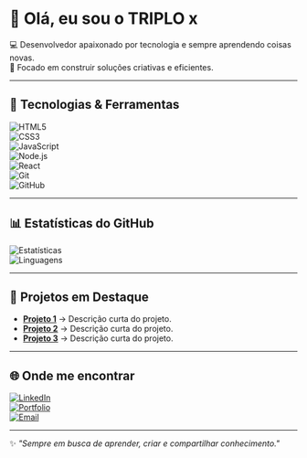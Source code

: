 # 👋 Olá, eu sou o TRIPLO x  

💻 Desenvolvedor apaixonado por tecnologia e sempre aprendendo coisas novas.  
🚀 Focado em construir soluções criativas e eficientes.  

---

## 🔧 Tecnologias & Ferramentas  
![HTML5](https://img.shields.io/badge/-HTML5-E34F26?logo=html5&logoColor=fff)  
![CSS3](https://img.shields.io/badge/-CSS3-1572B6?logo=css3&logoColor=fff)  
![JavaScript](https://img.shields.io/badge/-JavaScript-F7DF1E?logo=javascript&logoColor=000)  
![Node.js](https://img.shields.io/badge/-Node.js-339933?logo=node.js&logoColor=fff)  
![React](https://img.shields.io/badge/-React-61DAFB?logo=react&logoColor=000)  
![Git](https://img.shields.io/badge/-Git-F05032?logo=git&logoColor=fff)  
![GitHub](https://img.shields.io/badge/-GitHub-181717?logo=github&logoColor=fff)  

---

## 📊 Estatísticas do GitHub  
![Estatísticas](https://github-readme-stats.vercel.app/api?username=hafranniomenezes75&show_icons=true&theme=radical)  
![Linguagens](https://github-readme-stats.vercel.app/api/top-langs/?username=hafranniomenezes75&layout=compact&theme=radical)  

---

## 🚀 Projetos em Destaque  
- [**Projeto 1**](#) → Descrição curta do projeto.  
- [**Projeto 2**](#) → Descrição curta do projeto.  
- [**Projeto 3**](#) → Descrição curta do projeto.  

---

## 🌐 Onde me encontrar  
[![LinkedIn](https://img.shields.io/badge/-LinkedIn-0A66C2?logo=linkedin&logoColor=fff)](https://linkedin.com/in/seu-perfil)  
[![Portfolio](https://img.shields.io/badge/-Portfólio-000?logo=vercel&logoColor=fff)](https://seusite.com)  
[![Email](https://img.shields.io/badge/-Email-D14836?logo=gmail&logoColor=fff)](mailto:seuemail@gmail.com)  

---

✨ _"Sempre em busca de aprender, criar e compartilhar conhecimento."_  
